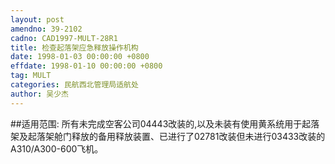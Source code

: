 ```yaml
---
layout: post
amendno: 39-2102
cadno: CAD1997-MULT-28R1
title: 检查起落架应急释放操作机构
date: 1998-01-03 00:00:00 +0800
effdate: 1998-01-10 00:00:00 +0800
tag: MULT
categories: 民航西北管理局适航处
author: 吴少杰
---
```


##适用范围:
所有未完成空客公司04443改装的,以及未装有使用黄系统用于起落架及起落架舱门释放的备用释放装置、已进行了02781改装但未进行03433改装的A310/A300-600飞机。

